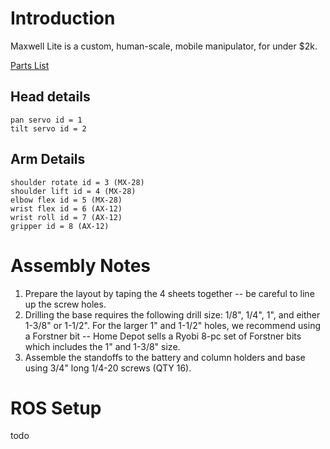 # Introduction #
Maxwell Lite is a custom, human-scale, mobile manipulator, for under $2k.

[Parts List](https://spreadsheets.google.com/spreadsheet/pub?hl=en_US&hl=en_US&key=0AoEGbFgI5kOhdG9fRkFTVnc5VXkyZ0JYcW5laDE3NkE&single=true&gid=0&output=html)

## Head details ##
```
pan servo id = 1
tilt servo id = 2
```

## Arm Details ##
```
shoulder rotate id = 3 (MX-28)
shoulder lift id = 4 (MX-28)
elbow flex id = 5 (MX-28)
wrist flex id = 6 (AX-12)
wrist roll id = 7 (AX-12)
gripper id = 8 (AX-12)
```

# Assembly Notes #
  1. Prepare the layout by taping the 4 sheets together -- be careful to line up the screw holes.
  1. Drilling the base requires the following drill size: 1/8", 1/4", 1", and either 1-3/8" or 1-1/2". For the larger 1" and 1-1/2" holes, we recommend using a Forstner bit -- Home Depot sells a Ryobi 8-pc set of Forstner bits which includes the 1" and 1-3/8" size.
  1. Assemble the standoffs to the battery and column holders and base using 3/4" long 1/4-20 screws (QTY 16).

# ROS Setup #
todo